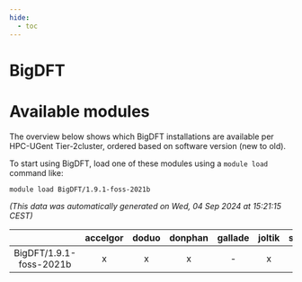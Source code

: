 ```yaml
---
hide:
  - toc
---
```


BigDFT
======

# Available modules


The overview below shows which BigDFT installations are available per HPC-UGent Tier-2cluster, ordered based on software version (new to old).

To start using BigDFT, load one of these modules using a `module load` command like:

```shell
module load BigDFT/1.9.1-foss-2021b
```

*(This data was automatically generated on Wed, 04 Sep 2024 at 15:21:15 CEST)*  

| |accelgor|doduo|donphan|gallade|joltik|shinx|skitty|
| :---: | :---: | :---: | :---: | :---: | :---: | :---: | :---: |
|BigDFT/1.9.1-foss-2021b|x|x|x|-|x|-|x|
